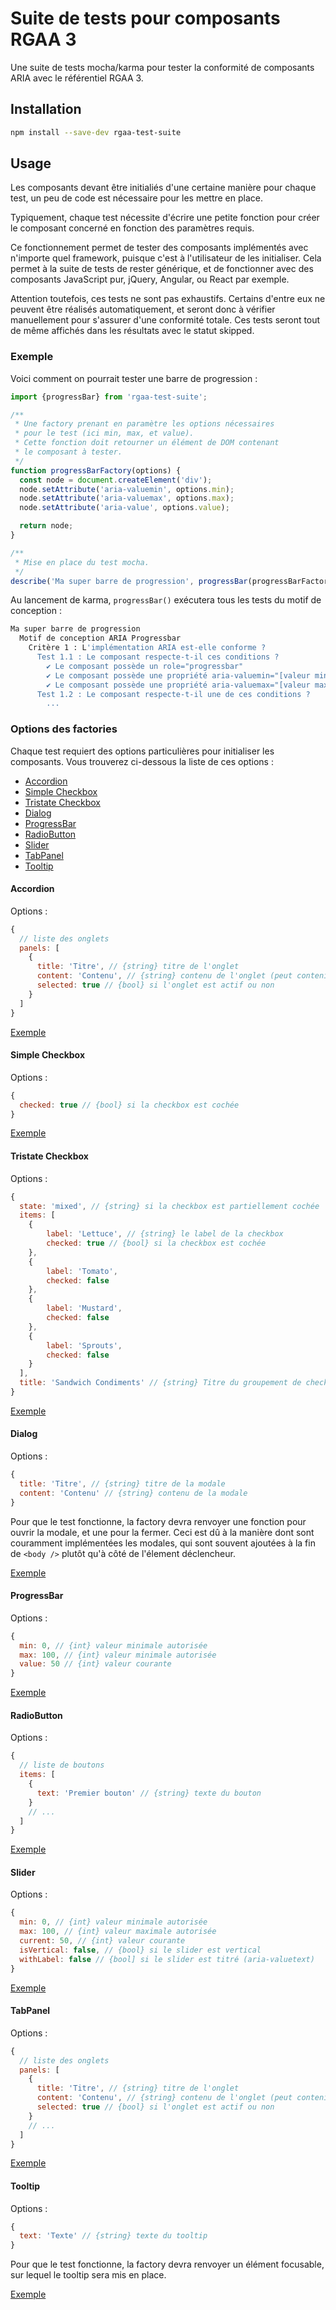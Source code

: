 # Suite de tests pour composants RGAA 3

Une suite de tests mocha/karma pour tester la conformité de composants ARIA avec le référentiel RGAA 3.

## Installation

```sh
npm install --save-dev rgaa-test-suite
```

## Usage

Les composants devant être initialiés d'une certaine manière pour chaque test, un peu de code est nécessaire pour les mettre en place.

Typiquement, chaque test nécessite d'écrire une petite fonction pour créer le composant concerné en fonction des paramètres requis.

Ce fonctionnement permet de tester des composants implémentés avec n'importe quel framework, puisque c'est à l'utilisateur de les initialiser. Cela permet à la suite de tests de rester générique, et de fonctionner avec des composants JavaScript pur, jQuery, Angular, ou React par exemple.

Attention toutefois, ces tests ne sont pas exhaustifs. Certains d'entre eux ne peuvent être réalisés automatiquement, et seront donc à vérifier manuellement pour s'assurer d'une conformité totale. Ces tests seront tout de même affichés dans les résultats avec le statut skipped.

### Exemple

Voici comment on pourrait tester une barre de progression :

```js
import {progressBar} from 'rgaa-test-suite';

/**
 * Une factory prenant en paramètre les options nécessaires
 * pour le test (ici min, max, et value).
 * Cette fonction doit retourner un élément de DOM contenant
 * le composant à tester.
 */
function progressBarFactory(options) {
  const node = document.createElement('div');
  node.setAttribute('aria-valuemin', options.min);
  node.setAttribute('aria-valuemax', options.max);
  node.setAttribute('aria-value', options.value);

  return node;
}

/**
 * Mise en place du test mocha.
 */
describe('Ma super barre de progression', progressBar(progressBarFactory));
```

Au lancement de karma, `progressBar()` exécutera tous les tests du motif de conception :

```sh
Ma super barre de progression
  Motif de conception ARIA Progressbar
    Critère 1 : L'implémentation ARIA est-elle conforme ?
      Test 1.1 : Le composant respecte-t-il ces conditions ?
        ✔ Le composant possède un role="progressbar"
        ✔ Le composant possède une propriété aria-valuemin="[valeur minimale]"
        ✔ Le composant possède une propriété aria-valuemax="[valeur maximale]"
      Test 1.2 : Le composant respecte-t-il une de ces conditions ?
        ...
```

### Options des factories

Chaque test requiert des options particulières pour initialiser les composants.
Vous trouverez ci-dessous la liste de ces options :

* [Accordion](#accordion)
* [Simple Checkbox](#simple-checkbox)
* [Tristate Checkbox](#tristate-checkbox)
* [Dialog](#dialog)
* [ProgressBar](#progressbar)
* [RadioButton](#radiobutton)
* [Slider](#slider)
* [TabPanel](#tabpanel)
* [Tooltip](#tooltip)

#### Accordion

Options :

```js
{
  // liste des onglets
  panels: [
    {
      title: 'Titre', // {string} titre de l'onglet
      content: 'Contenu', // {string} contenu de l'onglet (peut contenir du HTML)
      selected: true // {bool} si l'onglet est actif ou non
    }
  ]
}
```

[Exemple](./test/accordion.js)


#### Simple Checkbox
Options :

```js
{
  checked: true // {bool} si la checkbox est cochée
}
```

[Exemple](./test/checkbox.js)

#### Tristate Checkbox
Options :

```js
{
  state: 'mixed', // {string} si la checkbox est partiellement cochée
  items: [
    {
        label: 'Lettuce', // {string} le label de la checkbox
        checked: true // {bool} si la checkbox est cochée
    },
    {
        label: 'Tomato',
        checked: false
    },
    {
        label: 'Mustard',
        checked: false
    },
    {
        label: 'Sprouts',
        checked: false
    }
  ],
  title: 'Sandwich Condiments' // {string} Titre du groupement de checkbox
}
```

[Exemple](./test/tristateCheckbox.js)

#### Dialog

Options :

```js
{
  title: 'Titre', // {string} titre de la modale
  content: 'Contenu' // {string} contenu de la modale
}
```

Pour que le test fonctionne, la factory devra renvoyer une fonction pour ouvrir la modale, et une pour la fermer.
Ceci est dû à la manière dont sont couramment implémentées les modales, qui sont souvent ajoutées à la fin de `<body />` plutôt qu'à côté de l'élement déclencheur.

[Exemple](./test/dialog.js)

#### ProgressBar

Options :

```js
{
  min: 0, // {int} valeur minimale autorisée
  max: 100, // {int} valeur minimale autorisée
  value: 50 // {int} valeur courante
}
```

[Exemple](./test/progressBar.js)

#### RadioButton

Options :

```js
{
  // liste de boutons
  items: [
    {
      text: 'Premier bouton' // {string} texte du bouton
    }
    // ...
  ]
}
```

[Exemple](./test/radioButton.js)

#### Slider

Options :

```js
{
  min: 0, // {int} valeur minimale autorisée
  max: 100, // {int} valeur maximale autorisée
  current: 50, // {int} valeur courante
  isVertical: false, // {bool} si le slider est vertical
  withLabel: false // {bool] si le slider est titré (aria-valuetext)
}
```

[Exemple](./test/slider.js)

#### TabPanel

Options :

```js
{
  // liste des onglets
  panels: [
    {
      title: 'Titre', // {string} titre de l'onglet
      content: 'Contenu', // {string} contenu de l'onglet (peut contenir du HTML)
      selected: true // {bool} si l'onglet est actif ou non
    }
    // ...
  ]
}
```

[Exemple](./test/tabPanel.js)

#### Tooltip

Options :

```js
{
  text: 'Texte' // {string} texte du tooltip
}
```

Pour que le test fonctionne, la factory devra renvoyer un élément focusable, sur lequel le tooltip sera mis en place.

[Exemple](./test/tooltip.js)
